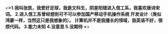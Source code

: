 <**>1.我叫张凯，我爱好足球，我是文科生，阴差阳错进入信工系，我喜欢唐诗宋词。
2.进入信工系曾经想到可不可以参加国产移动手机操作系统 开发设计（类似鸿蒙一样，当然这只是我想象的）。
计算机并不是我擅长的领域，我英语不好，很烦代码。
3.能力未知
4.没意思
5.没期待
<**>
